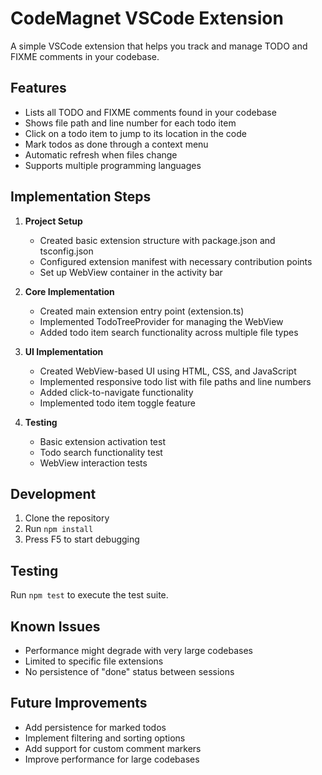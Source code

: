 # CodeMagnet VSCode Extension

A simple VSCode extension that helps you track and manage TODO and FIXME comments in your codebase.

## Features

- Lists all TODO and FIXME comments found in your codebase
- Shows file path and line number for each todo item
- Click on a todo item to jump to its location in the code
- Mark todos as done through a context menu
- Automatic refresh when files change
- Supports multiple programming languages

## Implementation Steps

1. **Project Setup**
   - Created basic extension structure with package.json and tsconfig.json
   - Configured extension manifest with necessary contribution points
   - Set up WebView container in the activity bar

2. **Core Implementation**
   - Created main extension entry point (extension.ts)
   - Implemented TodoTreeProvider for managing the WebView
   - Added todo item search functionality across multiple file types

3. **UI Implementation**
   - Created WebView-based UI using HTML, CSS, and JavaScript
   - Implemented responsive todo list with file paths and line numbers
   - Added click-to-navigate functionality
   - Implemented todo item toggle feature

4. **Testing**
   - Basic extension activation test
   - Todo search functionality test
   - WebView interaction tests

## Development

1. Clone the repository
2. Run `npm install`
3. Press F5 to start debugging

## Testing

Run `npm test` to execute the test suite.

## Known Issues

- Performance might degrade with very large codebases
- Limited to specific file extensions
- No persistence of "done" status between sessions

## Future Improvements

- Add persistence for marked todos
- Implement filtering and sorting options
- Add support for custom comment markers
- Improve performance for large codebases
